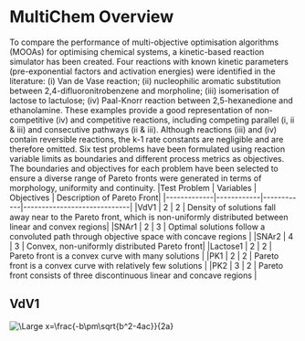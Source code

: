 # MultiChem Overview
To compare the performance of multi-objective optimisation algorithms (MOOAs) for optimising chemical systems, a kinetic-based reaction simulator has been created. Four reactions with known kinetic parameters (pre-exponential factors and activation energies) were identified in the literature: (i) Van de Vase reaction; (ii) nucleophilic aromatic substitution between 2,4-difluoronitrobenzene and morpholine; (iii) isomerisation of lactose to lactulose; (iv) Paal-Knorr reaction between 2,5-hexanedione and ethanolamine. These examples provide a good representation of non-competitive (iv) and competitive reactions, including competing parallel (i, ii & iii) and consecutive pathways (ii & iii). Although reactions (iii) and (iv) contain reversible reactions, the k-1 rate constants are negligible and are therefore omitted. Six test problems have been formulated using reaction variable limits as boundaries and different process metrics as objectives. The boundaries and objectives for each problem have been selected to ensure a diverse range of Pareto fronts were generated in terms of morphology, uniformity and continuity.
|Test Problem |	Variables |	Objectives |	Description of Pareto Front|
|-------------|------------|------------|-----------------------------|
|VdV1 |	2 |	2 |	Density of solutions fall away near to the Pareto front, which is non-uniformly distributed between linear and convex regions|
|SNAr1 |	2 |	3 |	Optimal solutions follow a convoluted path through objective space with concave regions |
|SNAr2 |	4 |	3	| Convex, non-uniformly distributed Pareto front|
|Lactose1 |	2 |	2 |	Pareto front is a convex curve with many solutions |
|PK1 |	2 |	2 |	Pareto front is a convex curve with relatively few solutions |
|PK2 |	3 |	2 |	Pareto front consists of three discontinuous linear and concave regions |
## VdV1
<img src="https://latex.codecogs.com/svg.latex?\Large&space;x=\frac{-b\pm\sqrt{b^2-4ac}}{2a}" title="\Large x=\frac{-b\pm\sqrt{b^2-4ac}}{2a}" />
